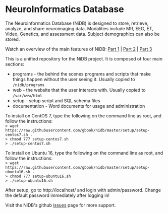 # NeuroInformatics Database

The Neuroinformatics Database (NiDB) is designed to store, retrieve, analyze, and share neuroimaging data. Modalities include MR, EEG, ET, Video, Genetics, and assessment data. Subject demographics can also be stored.

Watch an overview of the main features of NiDB: <a href="https://youtu.be/tOX7VamHGvM">Part 1</a> | <a href="https://youtu.be/dX11HRj_kEs">Part 2</a> | <a href="https://youtu.be/aovrq-oKO-M">Part 3</a>

This is a unified repository for the NiDB project. It is composed of four main sections:

* programs - the behind the scenes programs and scripts that make things happen without the user seeing it. Usually copied to `/nidb/programs`
* web - the website that the user interacts with. Usually copied to `/var/www/html`
* setup - setup script and SQL schema files
* documentation - Word documents for usage and administration

To install on CentOS 7, type the following on the command line as root, and follow the instructions:<br>
`> wget https://raw.githubusercontent.com/gbook/nidb/master/setup/setup-centos7.sh .`<br>
`> chmod 777 setup-centos7.sh`<br>
`> ./setup-centos7.sh`

To install on Ubuntu 16, type the following on the command line as root, and follow the instructions:<br>
`> wget https://raw.githubusercontent.com/gbook/nidb/master/setup/setup-ubuntu16.sh .`<br>
`> chmod 777 setup-ubuntu16.sh`<br>
`> ./setup-ubuntu16.sh`

After setup, go to http://localhost/ and login with admin/password. Change the default password immediately after logging in!

Visit the NiDB's github <a href="https://github.com/gbook/nidb/issues">issues</a> page for more support.
